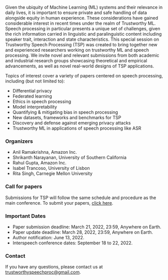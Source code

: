 Given the ubiquity of Machine Learning (ML) systems and their relevance in daily lives, it is important to ensure private and safe handling of data alongside equity in human experience. These considerations have gained considerable interest in recent times under the realm of Trustworthy ML. Speech processing in particular presents a unique set of challenges, given the rich information carried in linguistic and paralinguistic content including speaker trait, interaction and state characteristics. This special session on Trustworthy Speech Processing (TSP) was created to bring together new and experienced researchers working on trustworthy ML and speech processing. We invite novel and relevant submissions from both academic and industrial research groups showcasing theoretical and empirical advancements, as well as novel real-world designs of TSP applications.

Topics of interest cover a variety of papers centered on speech processing, including (but not limited to): 
- Differential privacy
- Federated learning
- Ethics in speech processing
- Model interpretability
- Quantifying & mitigating bias in speech processing
- New datasets, frameworks and benchmarks for TSP
- Discovery and defense against emerging privacy attacks
- Trustworthy ML in applications of speech processing like ASR

### Organizers
- Anil Ramakrishna, Amazon Inc.
- Shrikanth Narayanan, University of Southern California
- Rahul Gupta, Amazon Inc.
- Isabel Trancoso, University of Lisbon
- Rita Singh, Carnegie Mellon University

### Call for papers
Submissions for TSP will follow the same schedule and procedure as the main conference. To submit your papers, [click here](https://www.softconf.com/m/interspeech2022/).  

### Important Dates
- Paper submission deadline: March 21, 2022, 23:59, Anywhere on Earth. 
- Paper update deadline: March 28, 2022, 23:59, Anywhere on Earth.
- Author notification: June 13, 2022.
- Interspeech conference dates: September 18 to 22, 2022.

### Contact
If you have any questions, please contact us at trustworthyspeechproc@gmail.com.
